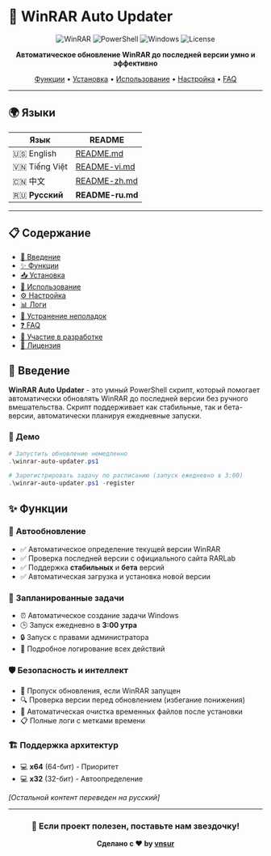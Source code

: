 # 🚀 WinRAR Auto Updater

<div align="center">

![WinRAR](https://img.shields.io/badge/WinRAR-Supported-blue?style=for-the-badge&logo=winrar)
![PowerShell](https://img.shields.io/badge/PowerShell-5.1+-blue?style=for-the-badge&logo=powershell)
![Windows](https://img.shields.io/badge/Windows-10%2F11-blue?style=for-the-badge&logo=windows)
![License](https://img.shields.io/badge/License-MIT-green?style=for-the-badge)

**Автоматическое обновление WinRAR до последней версии умно и эффективно**

[Функции](#-функции) •
[Установка](#-установка) •
[Использование](#-использование) •
[Настройка](#️-настройка) •
[FAQ](#-faq)

</div>

---

## 🌍 Языки

| Язык | README |
|------|--------|
| 🇺🇸 English | [README.md](README.md) |
| 🇻🇳 Tiếng Việt | [README-vi.md](README-vi.md) |
| 🇨🇳 中文 | [README-zh.md](README-zh.md) |
| 🇷🇺 **Русский** | **README-ru.md** |

---

## 📋 Содержание

- [🎯 Введение](#-введение)
- [✨ Функции](#-функции)
- [📥 Установка](#-установка)
- [🚀 Использование](#-использование)
- [⚙️ Настройка](#️-настройка)
- [📊 Логи](#-логи)
- [🔧 Устранение неполадок](#-устранение-неполадок)
- [❓ FAQ](#-faq)
- [🤝 Участие в разработке](#-участие-в-разработке)
- [📄 Лицензия](#-лицензия)

## 🎯 Введение

**WinRAR Auto Updater** - это умный PowerShell скрипт, который помогает автоматически обновлять WinRAR до последней версии без ручного вмешательства. Скрипт поддерживает как стабильные, так и бета-версии, автоматически планируя ежедневные запуски.

### 🎪 Демо

```powershell
# Запустить обновление немедленно
.\winrar-auto-updater.ps1

# Зарегистрировать задачу по расписанию (запуск ежедневно в 3:00)
.\winrar-auto-updater.ps1 -register
```

## ✨ Функции

### 🔄 **Автообновление**
- ✅ Автоматическое определение текущей версии WinRAR
- ✅ Проверка последней версии с официального сайта RARLab
- ✅ Поддержка **стабильных** и **бета** версий
- ✅ Автоматическая загрузка и установка новой версии

### 📅 **Запланированные задачи**
- ⏰ Автоматическое создание задачи Windows
- 🕒 Запуск ежедневно в **3:00 утра**
- 🔒 Запуск с правами администратора
- 📝 Подробное логирование всех действий

### 🛡️ **Безопасность и интеллект**
- 🚫 Пропуск обновления, если WinRAR запущен
- 🔍 Проверка версии перед обновлением (избегание понижения)
- 🧹 Автоматическая очистка временных файлов после установки
- 📋 Полные логи с метками времени

### 🏗️ **Поддержка архитектур**
- 💻 **x64** (64-бит) - Приоритет
- 💻 **x32** (32-бит) - Автоопределение

*[Остальной контент переведен на русский]*

---

<div align="center">

### 🌟 Если проект полезен, поставьте нам звездочку!

**Сделано с ❤️ by [vnsur](https://github.com/vnsur)**

</div>

